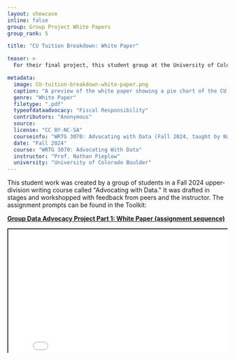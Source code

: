 ```yaml
---
layout: showcase
inline: false
group: Group Project White Papers
group_rank: 5

title: "CU Tuition Breakdown: White Paper"

teaser: >
  For their final project, this student group at the University of Colorado investigated where their tuition dollars go. As a group, they composed this White Paper to synthesize their research on the topic and the rhetorical situation prior to undertaking advocacy efforts.

metadata:
  image: CU-tuition-breakdown-white-paper.png
  caption: "A preview of the white paper showing a pie chart of the CU Boulder Current Funds Budget for fiscal year 2024."
  genre: "White Paper"
  filetype: ".pdf"
  typeofdataadvocacy: "Fiscal Responsibility"
  contributors: "Anonymous"
  source:
  license: "CC BY-NC-SA"
  courseinfo: "WRTG 3070: Advocating with Data (Fall 2024, taught by Nathan Pieplow at the University of Colorado Boulder)"
  date: "Fall 2024"
  course: "WRTG 3070: Advocating With Data"
  instructor: "Prof. Nathan Pieplow"
  university: "University of Colorado Boulder"
---
```


This student work was created by a group of students in a Fall 2024 upper-division writing course called "Advocating with Data." It was drafted in stages and workshopped with feedback from peers and the instructor. The assignment prompts can be found in the Toolkit:

**[Group Data Advocacy Project Part 1: White Paper (assignment sequence)]({{site.baseurl}}/cards/group-data-advocacy-project-1-white-paper)**

<div style="position: relative; padding-bottom: 56.25%; height: 0; overflow: hidden;"><iframe src="../assets/pdf/cu-tuition-breakdown-white-paper.pdf" width="100%" title="CU Tuition Breakdown White Paper" style="border:2px #323639 solid; position: absolute; top: 0; left: 0; right: 0; bottom: 0; height: 200%; max-width: 100%;"></iframe></div>

